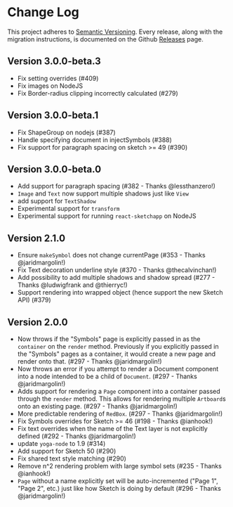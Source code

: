 # Change Log

This project adheres to [Semantic Versioning](http://semver.org/). Every release, along with the migration instructions, is documented on the Github [Releases](https://github.com/airbnb/react-sketchapp/releases) page.

## Version 3.0.0-beta.3

- Fix setting overrides (#409)
- Fix images on NodeJS
- Fix Border-radius clipping incorrectly calculated (#279)

## Version 3.0.0-beta.1

- Fix ShapeGroup on nodejs (#387)
- Handle specifying document in injectSymbols (#388)
- Fix support for paragraph spacing on sketch >= 49 (#390)

## Version 3.0.0-beta.0

- Add support for paragraph spacing (#382 - Thanks @lessthanzero!)
- `Image` and `Text` now support multiple shadows just like `View`
- add support for `TextShadow`
- Experimental support for `transform`
- Experimental support for running `react-sketchapp` on NodeJS

## Version 2.1.0

- Ensure `makeSymbol` does not change currentPage (#353 - Thanks @jaridmargolin!)
- Fix Text decoration underline style (#370 - Thanks @thecalvinchan!)
- Add possibility to add multiple shadows and shadow spread (#277 - Thanks @ludwigfrank and @thierryc!)
- Support rendering into wrapped object (hence support the new Sketch API) (#379)

## Version 2.0.0

- Now throws if the "Symbols" page is explicitly passed in as the `container` on the `render` method. Previously if you explicitly passed in the "Symbols" pages as a container, it would create a new page and render onto that. (#297 - Thanks @jaridmargolin!)
- Now throws an error if you attempt to render a Document component into a node intended to be a child of `Document`. (#297 - Thanks @jaridmargolin!)
- Adds support for rendering a `Page` component into a container passed through the `render` method. This allows for rendering multiple `Artboard`s onto an existing page. (#297 - Thanks @jaridmargolin!)
- More predictable rendering of `RedBox`. (#297 - Thanks @jaridmargolin!)
- Fix Symbols overrides for Sketch >= 46 (#198 - Thanks @ianhook!)
- Fix text overrides when the name of the Text layer is not explicitly defined (#292 - Thanks @jaridmargolin!)
- update `yoga-node` to 1.9 (#314)
- Add support for Sketch 50 (#290)
- Fix shared text style matching (#290)
- Remove n^2 rendering problem with large symbol sets (#235 - Thanks @ianhook!)
- `Page` without a name explicitly set will be auto-incremented ("Page 1", "Page 2", etc.) just like how Sketch is doing by default (#296 - Thanks @jaridmargolin!)
